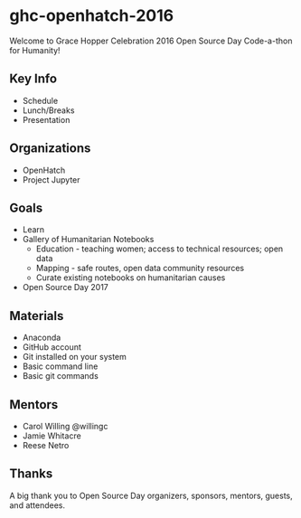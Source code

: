 # ghc-openhatch-2016

Welcome to Grace Hopper Celebration 2016 Open Source Day Code-a-thon for Humanity!

## Key Info

- Schedule
- Lunch/Breaks
- Presentation

## Organizations

- OpenHatch
- Project Jupyter

## Goals

- Learn
- Gallery of Humanitarian Notebooks
  * Education - teaching women; access to technical resources; open data
  * Mapping - safe routes, open data community resources
  * Curate existing notebooks on humanitarian causes
- Open Source Day 2017

## Materials

- Anaconda
- GitHub account
- Git installed on your system
- Basic command line
- Basic git commands

## Mentors

- Carol Willing @willingc
- Jamie Whitacre
- Reese Netro


## Thanks

A big thank you to Open Source Day organizers, sponsors, mentors, guests, and attendees.



